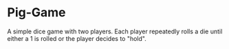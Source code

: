 # Pig-Game
A simple dice game with two players. Each player repeatedly rolls a die until either a 1 is rolled or the player decides to "hold".
